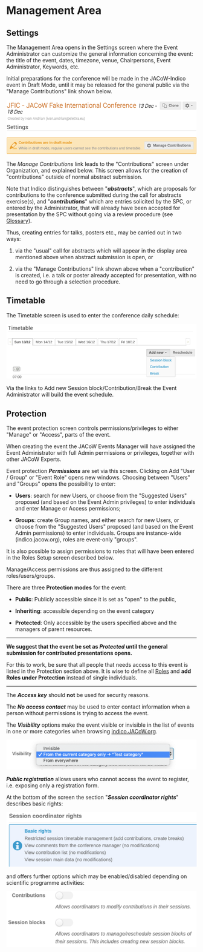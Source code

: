 # Management Area

## Settings

The Management Area opens in the Settings screen
where the Event Administrator can customize the general
information concerning the event: the title of the event,
dates, timezone, venue, Chairpersons, Event Administrator, Keywords, etc.

Initial preparations for the conference will be made in
the JACoW-Indico event in Draft Mode, until it may be
released for the general public via the "Manage
Contributions" link shown below.

![](img/draftmode.png)

The *Manage Contributions* link leads to the
"Contributions" screen under Organization, and explained
below. This screen allows for the creation of
"contributions" outside of normal abstract submission.

Note that Indico distinguishes between "***abstracts***",
which are proposals for contributions to the conference
submitted during the call for abstracts exercise(s), and
"***contributions***" which are entries solicited by the SPC,
or entered by the Administrator, that will already have
been accepted for presentation by the SPC without going
via a review procedure (see [Glossary](../glossary.md)).    

Thus, creating entries for talks, posters etc., may be
carried out in two ways:

1. via the "usual" call for abstracts which will appear in
   the display area mentioned above when abstract
   submission is open, or

2. via the "Manage Contributions" link shown above
   when a "contribution" is created, i.e. a talk or poster
   already accepted for presentation, with no need to go
   through a selection procedure.

## Timetable

The Timetable screen is used to enter the conference
daily schedule:

![](img/timetable.png)

Via the links to Add new Session block/Contribution/Break the Event Administrator will
build the event schedule.

## Protection

The event protection screen controls permissions/privileges to either "Manage" or "Access", parts of the event. 

When creating the event the JACoW Events Manager will have assigned the Event Administrator with full Admin permissions or privileges, together with other JACoW Experts.

Event protection ***Permissions*** are set via this screen.
Clicking on Add "User / Group" or "Event Role"
opens new windows.
Choosing between "Users" and "Groups" opens the
possibility to enter:

- **Users**: search for new Users, or choose from the
  "Suggested Users" proposed (and based on the Event
  Admin privileges) to enter individuals and enter Manage
  or Access permissions;

- **Groups**: create Group names, and either search for new
  Users, or choose from the "Suggested Users" proposed
  (and based on the Event Admin permissions) to enter
  individuals. Groups are instance-wide (indico.jacow.org),
  roles are event-only "groups".

It is also possible to assign permissions to roles that
will have been entered in the Roles Setup screen
described below.

Manage/Access permissions are thus assigned to the
different roles/users/groups.

There are three **Protection modes** for the event:

- **Public**: Publicly accessible since it is set as "open" to the
  public,

- **Inheriting**: accessible depending on the event category

- **Protected**: Only accessible by the users specified above
  and the managers of parent resources.

---

**We suggest that the event be set as *Protected* until the general submission for contributed presentations opens.**

For this to work, be sure that all people that needs access to this event is listed in the Protection section above. It is wise to define all [Roles](../InitialSetup/mgmt_area_02.md#roles-setup) and **add Roles under Protection** instead of single individuals.

---

The ***Access key*** should **not** be used for security reasons.

The ***No access contact*** may be used to enter contact
information when a person without permissions is trying
to access the event.

The ***Visibility*** options make the event visible or invisible in the list of events in one or more categories when browsing [indico.JACoW.org](https://indico.JACoW.org). 

![](img/visibility.png)

***Public registration*** allows users who cannot access
the event to register, i.e. exposing only a registration
form.

At the bottom of the screen the section "***Session
coordinator rights***" describes basic rights:

![](img/session_coordinator_basic_rights.png)

and offers further options which may be enabled/disabled
depending on scientific programme activities:

![](img/session_coordinator_rights.png)
